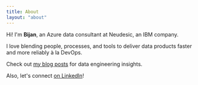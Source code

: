 ```yaml
---
title: About
layout: "about"
---
```


Hi! I'm **Bijan**, an Azure data consultant at Neudesic, an IBM company.

I love blending people, processes, and tools to deliver data products faster and more reliably à la DevOps.

Check out [my blog posts] for data engineering insights.

Also, let's connect [on LinkedIn]!



[my blog posts]: /blog/
[on LinkedIn]: https://linkedin.com/in/bijancamp
